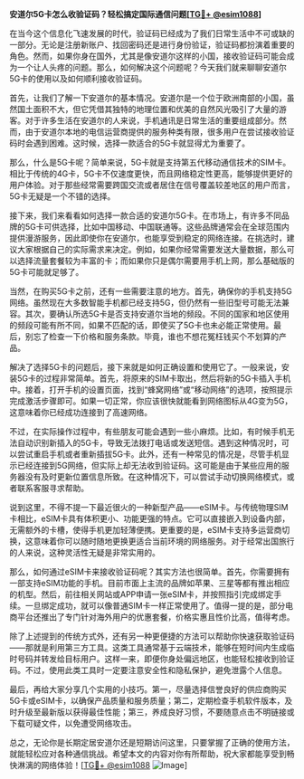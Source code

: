 **安道尔5G卡怎么收验证码？轻松搞定国际通信问题[[TG💪+ @esim1088](https://t.me/s/esim1088)]**

在当今这个信息化飞速发展的时代，验证码已经成为了我们日常生活中不可或缺的一部分。无论是注册新账户、找回密码还是进行身份验证，验证码都扮演着重要的角色。然而，如果你身在国外，尤其是像安道尔这样的小国，接收验证码可能会成为一个让人头疼的问题。那么，如何解决这个问题呢？今天我们就来聊聊安道尔5G卡的使用以及如何顺利接收验证码。

首先，让我们了解一下安道尔的基本情况。安道尔是一个位于欧洲南部的小国，虽然国土面积不大，但它凭借其独特的地理位置和优美的自然风光吸引了大量的游客。对于许多生活在安道尔的人来说，手机通讯是日常生活的重要组成部分。然而，由于安道尔本地的电信运营商提供的服务种类有限，很多用户在尝试接收验证码时会遇到困难。这时候，选择一款适合的5G卡就显得尤为重要了。

那么，什么是5G卡呢？简单来说，5G卡就是支持第五代移动通信技术的SIM卡。相比于传统的4G卡，5G卡不仅速度更快，而且网络稳定性更高，能够提供更好的用户体验。对于那些经常需要跨国交流或者居住在信号覆盖较差地区的用户而言，5G卡无疑是一个不错的选择。

接下来，我们来看看如何选择一款合适的安道尔5G卡。在市场上，有许多不同品牌的5G卡可供选择，比如中国移动、中国联通等。这些品牌通常会在全球范围内提供漫游服务，因此即使你在安道尔，也能享受到稳定的网络连接。在挑选时，建议大家根据自己的实际需求来决定。例如，如果你经常需要发送大量数据，那么可以选择流量套餐较为丰富的卡；而如果你只是偶尔需要用手机上网，那么基础版的5G卡可能就足够了。

当然，在购买5G卡之前，还有一些需要注意的地方。首先，确保你的手机支持5G网络。虽然现在大多数智能手机都已经支持5G，但仍然有一些旧型号可能无法兼容。其次，要确认所选5G卡是否支持安道尔当地的频段。不同的国家和地区使用的频段可能有所不同，如果不匹配的话，即使买了5G卡也未必能正常使用。最后，别忘了检查一下价格和服务条款。毕竟，谁也不想花冤枉钱买个不划算的产品。

解决了选择5G卡的问题后，接下来就是如何正确设置和使用它了。一般来说，安装5G卡的过程非常简单。首先，将原来的SIM卡取出，然后将新的5G卡插入手机中。接着，打开手机的设置页面，找到“蜂窝网络”或“移动网络”的选项，按照提示完成激活步骤即可。如果一切正常，你应该很快就能看到网络图标从4G变为5G，这意味着你已经成功连接到了高速网络。

不过，在实际操作过程中，有些朋友可能会遇到一些小麻烦。比如，有时候手机无法自动识别新插入的5G卡，导致无法拨打电话或发送短信。遇到这种情况时，可以尝试重启手机或者重新插拔5G卡。此外，还有一种常见的情况是，尽管手机显示已经连接到5G网络，但实际上却无法收到验证码。这可能是由于某些应用的服务器没有及时更新位置信息所致。在这种情况下，可以尝试手动切换网络模式，或者联系客服寻求帮助。

说到这里，不得不提一下最近很火的一种新型产品——eSIM卡。与传统物理SIM卡相比，eSIM卡具有体积更小、功能更强的特点。它可以直接嵌入到设备内部，无需额外的卡槽，使得手机更加轻薄便携。更重要的是，eSIM卡支持多运营商切换，这意味着你可以随时随地更换更适合当前环境的网络服务。对于经常出国旅行的人来说，这种灵活性无疑是非常实用的。

那么，如何通过eSIM卡来接收验证码呢？其实方法也很简单。首先，你需要拥有一部支持eSIM功能的手机。目前市面上主流的品牌如苹果、三星等都有推出相应的机型。然后，前往相关网站或APP申请一张eSIM卡，并按照指引完成绑定手续。一旦绑定成功，就可以像普通SIM卡一样正常使用了。值得一提的是，部分电商平台还推出了专门针对海外用户的优惠套餐，价格实惠且性价比高，值得考虑。

除了上述提到的传统方式外，还有另一种更便捷的方法可以帮助你快速获取验证码——那就是利用第三方工具。这类工具通常基于云端技术，能够在短时间内生成临时号码并转发给目标用户。这样一来，即便你身处偏远地区，也能轻松接收到验证码。不过，使用此类工具时一定要注意安全性和隐私保护，避免泄露个人信息。

最后，再给大家分享几个实用的小技巧。第一，尽量选择信誉良好的供应商购买5G卡或eSIM卡，以确保产品质量和服务质量；第二，定期检查手机软件版本，及时升级至最新版以获得最佳性能；第三，养成良好习惯，不要随意点击不明链接或下载可疑文件，以免遭受网络攻击。

总之，无论你是长期定居安道尔还是短期访问这里，只要掌握了正确的使用方法，就能轻松应对各种通信挑战。希望本文的内容对你有所帮助，祝大家都能享受到畅快淋漓的网络体验！[[TG💪+ @esim1088](https://t.me/s/esim1088) ![Image](https://i.postimg.cc/4NQfJmqS/Snipaste-2025-05-13-00-14-12.png)]